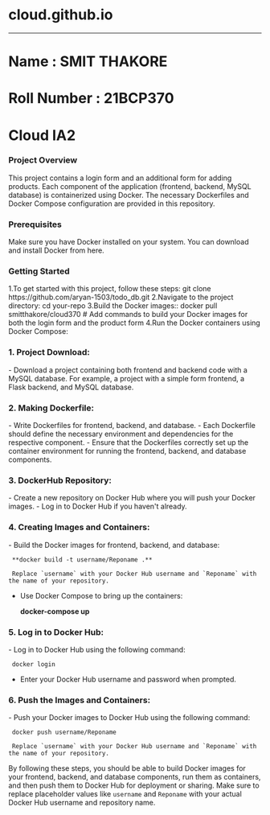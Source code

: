 # cloud.github.io
<hr />

<h1>Name : SMIT THAKORE </h1>

<h1>Roll Number : 21BCP370</h1>

<h1>Cloud IA2</h1>


<h3>Project Overview</h3>
This project contains a login form and an additional form for adding products. Each component of the application (frontend, backend, MySQL database) is containerized using Docker. The necessary Dockerfiles and Docker Compose configuration are provided in this repository.

<h3>Prerequisites</h3>
Make sure you have Docker installed on your system. You can download and install Docker from here.

<h3>Getting Started</h3>
1.To get started with this project, follow these steps:
  git clone https://github.com/aryan-1503/todo_db.git
2.Navigate to the project directory:
  cd your-repo
3.Build the Docker images::
  docker pull smitthakore/cloud370
# Add commands to build your Docker images for both the login form and the product form
4.Run the Docker containers using Docker Compose:
  



<h3>1. Project Download:</h3>
   - Download a project containing both frontend and backend code with a MySQL database. For example, a project with a simple form frontend, a Flask backend, and MySQL database.

<h3>2. Making Dockerfile:</h3>
   - Write Dockerfiles for frontend, backend, and database.
   - Each Dockerfile should define the necessary environment and dependencies for the respective component.
   - Ensure that the Dockerfiles correctly set up the container environment for running the frontend, backend, and database components.

<h3>3. DockerHub Repository:</h3>
   - Create a new repository on Docker Hub where you will push your Docker images.
   - Log in to Docker Hub if you haven't already.


<h3>4. Creating Images and Containers:</h3>
   - Build the Docker images for frontend, backend, and database:
     
     **docker build -t username/Reponame .**
     
     Replace `username` with your Docker Hub username and `Reponame` with the name of your repository.
   - Use Docker Compose to bring up the containers:
     
     **docker-compose up**
    


<h3>5. Log in to Docker Hub:</h3>
   - Log in to Docker Hub using the following command:
     
     docker login
    
   - Enter your Docker Hub username and password when prompted.

<h3>6. Push the Images and Containers:</h3>
   - Push your Docker images to Docker Hub using the following command:
   
     docker push username/Reponame
    
     Replace `username` with your Docker Hub username and `Reponame` with the name of your repository.


By following these steps, you should be able to build Docker images for your frontend, backend, and database components, run them as containers, and then push them to Docker Hub for deployment or sharing. Make sure to replace placeholder values like `username` and `Reponame` with your actual Docker Hub username and repository name.
